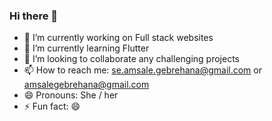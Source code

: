 ### Hi there 👋
- 🔭 I’m currently working on Full stack websites
- 🌱 I’m currently learning Flutter
- 👯 I’m looking to collaborate any challenging projects
- 📫 How to reach me: se.amsale.gebrehana@gmail.com or amsalegebrehana@gmail.com
- 😄 Pronouns: She / her
- ⚡ Fun fact: 😄 

<!--
**Amsalegebrehana/Amsalegebrehana** is a ✨ _special_ ✨ repository because its `README.md` (this file) appears on your GitHub profile.



-->
